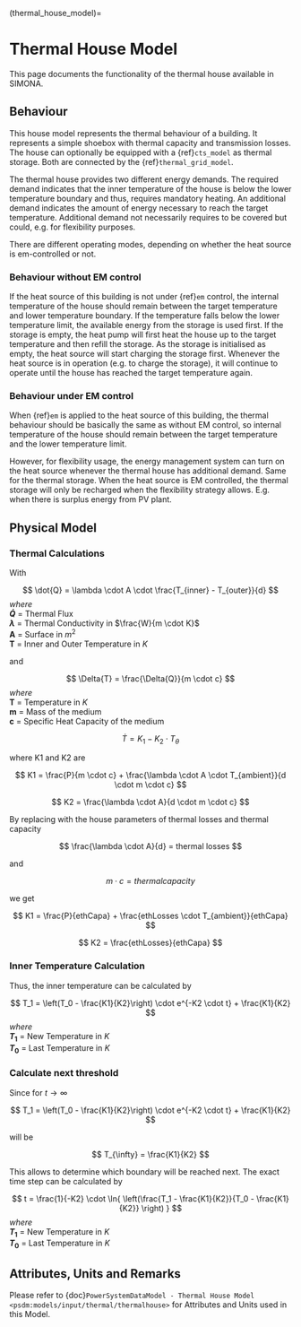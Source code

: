 (thermal_house_model)=

# Thermal House Model

This page documents the functionality of the thermal house available in SIMONA.


## Behaviour

This house model represents the thermal behaviour of a building. It represents a simple shoebox with thermal capacity and transmission losses.
The house can optionally be equipped with a {ref}`cts_model` as thermal storage. Both are connected by the {ref}`thermal_grid_model`.

The thermal house provides two different energy demands. The required demand indicates that the inner temperature of the house is below the lower temperature boundary and thus, requires mandatory heating. An additional demand indicates the amount of energy necessary to reach the target temperature. Additional demand not necessarily requires to be covered but could, e.g. for flexibility purposes.

There are different operating modes, depending on whether the heat source is em-controlled or not.

### Behaviour without EM control

If the heat source of this building is not under {ref}`em` control, the internal temperature of the house should remain between the target temperature and lower temperature boundary. If the temperature falls below the lower temperature limit, the available energy from the storage is used first. If the storage 
is empty, the heat pump will first heat the house up to the target temperature and then refill the storage.
As the storage is initialised as empty, the heat source will start charging the storage first. Whenever the heat source is in operation (e.g. to charge the storage), it will continue to operate until the house has reached the target temperature again.

### Behaviour under EM control

When {ref}`em` is applied to the heat source of this building, the thermal behaviour should be basically the same as without EM control, so internal temperature of the house should remain between the target temperature and the lower temperature limit. 

However, for flexibility usage, the energy management system can turn on the heat source whenever the thermal house has additional demand. Same for the thermal storage. When the heat source is EM controlled, the thermal storage will only be recharged when the flexibility strategy allows. E.g. when there is surplus energy from PV plant.


## Physical Model

### Thermal Calculations

With

$$
\dot{Q} = \lambda \cdot A \cdot \frac{T_{inner} - T_{outer}}{d}
$$
*where*\
**$\dot{Q}$** = Thermal Flux\
**$\lambda$** = Thermal Conductivity in $\frac{W}{m \cdot K}$\
**A** = Surface in $m^2$\
**T** = Inner and Outer Temperature in $K$


and

$$
\Delta{T} = \frac{\Delta{Q}}{m \cdot c}
$$
*where*\
**T** = Temperature in $K$\
**m** = Mass of the medium\
**c** = Specific Heat Capacity of the medium



$$
\dot{T} = K_{1} - K_{2} \cdot T_{\theta}
$$

where K1 and K2 are 

$$
K1 = \frac{P}{m \cdot c} + \frac{\lambda \cdot A \cdot T_{ambient}}{d \cdot m \cdot c}
$$

$$
K2 = \frac{\lambda \cdot A}{d \cdot m \cdot c}
$$

By replacing with the house parameters of thermal losses and thermal capacity

$$
\frac{\lambda \cdot A}{d} = thermal losses
$$

and

$$
m \cdot c = thermal capacity
$$

we get

$$
K1 = \frac{P}{ethCapa} + \frac{ethLosses \cdot T_{ambient}}{ethCapa}
$$

$$
K2 = \frac{ethLosses}{ethCapa}
$$

### Inner Temperature Calculation
Thus, the inner temperature can be calculated by

$$
T_1 = \left(T_0 - \frac{K1}{K2}\right) \cdot e^{-K2 \cdot t} + \frac{K1}{K2}
$$
*where*\
**$T_1$** = New Temperature in $K$\
**$T_0$** = Last Temperature in $K$

### Calculate next threshold

Since for $t \rightarrow \infty$ 

$$
T_1 = \left(T_0 - \frac{K1}{K2}\right) \cdot e^{-K2 \cdot t} + \frac{K1}{K2}
$$

will be

$$
T_{\infty} = \frac{K1}{K2}
$$

This allows to determine which boundary will be reached next. The exact time step can be calculated by

$$
t = \frac{1}{-K2} \cdot  \ln{ \left(\frac{T_1 - \frac{K1}{K2}}{T_0 - \frac{K1}{K2}} \right) } 
$$
*where*\
**$T_1$** = New Temperature in $K$\
**$T_0$** = Last Temperature in $K$



## Attributes, Units and Remarks

Please refer to  {doc}`PowerSystemDataModel - Thermal House Model <psdm:models/input/thermal/thermalhouse>` for Attributes and Units used in this Model.

